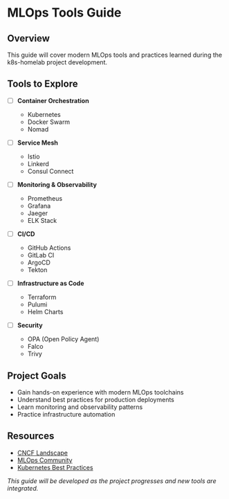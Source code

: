 # MLOps Tools Guide

## Overview
This guide will cover modern MLOps tools and practices learned during the k8s-homelab project development.

## Tools to Explore
- [ ] **Container Orchestration**
  - Kubernetes
  - Docker Swarm
  - Nomad

- [ ] **Service Mesh**
  - Istio
  - Linkerd
  - Consul Connect

- [ ] **Monitoring & Observability**
  - Prometheus
  - Grafana
  - Jaeger
  - ELK Stack

- [ ] **CI/CD**
  - GitHub Actions
  - GitLab CI
  - ArgoCD
  - Tekton

- [ ] **Infrastructure as Code**
  - Terraform
  - Pulumi
  - Helm Charts

- [ ] **Security**
  - OPA (Open Policy Agent)
  - Falco
  - Trivy

## Project Goals
- Gain hands-on experience with modern MLOps toolchains
- Understand best practices for production deployments
- Learn monitoring and observability patterns
- Practice infrastructure automation

## Resources
- [CNCF Landscape](https://landscape.cncf.io/)
- [MLOps Community](https://mlops.community/)
- [Kubernetes Best Practices](https://kubernetes.io/docs/concepts/configuration/overview/)

*This guide will be developed as the project progresses and new tools are integrated.* 